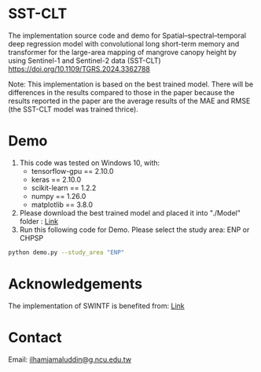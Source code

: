 # SST-CLT
The implementation source code and demo for Spatial–spectral–temporal deep regression model with convolutional long short-term memory and transformer for the large-area mapping of mangrove canopy height by using Sentinel-1 and Sentinel-2 data (SST-CLT)
https://doi.org/10.1109/TGRS.2024.3362788

Note: This implementation is based on the best trained model. There will be differences in the results compared to those in the paper because the results reported in the paper are the average results of the MAE and RMSE (the SST-CLT model was trained thrice).

# Demo
1. This code was tested on Windows 10, with:
   -  tensorflow-gpu == 2.10.0
   -  keras == 2.10.0
   -  scikit-learn == 1.2.2
   -  numpy == 1.26.0
   -  matplotlib == 3.8.0
3. Please download the best trained model and placed it into "./Model" folder : [Link](https://drive.google.com/drive/folders/1vTKxIOxJG7OaJ5lZu4vugfDzjJaU0QW0?usp=sharing)
2. Run this following code for Demo. Please select the study area: ENP or CHPSP
```bash
python demo.py --study_area "ENP"
```
# Acknowledgements
The implementation of SWINTF is benefited from: [Link](https://github.com/yingkaisha/keras-vision-transformer)

# Contact
Email: ilhamjamaluddin@g.ncu.edu.tw


